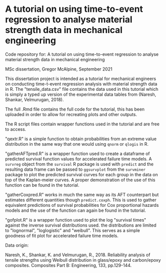 # A tutorial on using time-to-event regression to analyse material strength data in mechanical engineering  

Code repository for: A tutorial on using time-to-event regression to analyse material strength data in mechanical engineering  

MSc dissertation, Gregor McAlpine, September 2021  

This dissertation project is intended as a tutorial for mechanical engineers on conducting time-t-event regression analysis with material strength data in R. The "tensile_data.csv" file contains the data used in this tutorial which is simply a typed up version of the experimental data tables from (Naresh, Shankar, Velmurugan, 2018). 

The full .Rmd file contains the full code for the tutorial, this has been uploaded in order to allow for recreating plots and other outputs.

The R script files contain wrapper functions used in the tutorial and are free to access.

"qextr.R" is a simple function to obtain probabilities from an extreme value distribution in the same way that one would using `qnorm` or `qlogis` in R.

"gatherAFTpred.R" is a wrapper function used to create a dataframe of predicted survival function values for accelerated failure time models. A `survreg` object from the `survival` R package is used with `predict` and the resulting data frame can be passed to `ggsurvplot` from the `survminer` package to plot the predicted survival curves for each group in the data on top of the Kaplan-meier curves. A proper demonstration of the use of this function can be found in the tutorial.

"gatherCoxpred.R" works in much the same way as its AFT counterpart but estimates different quantities though `predict.coxph`. This is used to gather equivalent predictions of survival probabilities for Cox proportional hazards models and the use of the function can again be found in the tutorial.

"gofplot.R" is a wrapper function used to plot the log "survival times" against the inverse survival distributions used. the distributions are limited to "lognormal", "loglogistic" and "weibull". This serves as a simple goodness of fit plot for accelerated failure time models.

Data origin:

Naresh, K., Shankar, K. and Velmurugan, R., 2018. Reliability analysis of tensile strengths using Weibull distribution in glass/epoxy and carbon/epoxy composites. Composites Part B: Engineering, 133, pp.129-144.  
